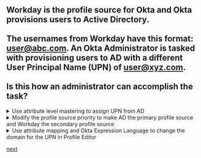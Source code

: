 ## Workday is the profile source for Okta and Okta provisions users to Active Directory.<br><br>The usernames from Workday have this format: user@abc.com. An Okta Administrator is tasked with provisioning users to AD with a different User Principal Name (UPN) of user@xyz.com.<br><br>Is this how an administrator can accomplish the task?

<details>
  <summary>Use attribute level mastering to assign UPN from AD</summary>
<p>
  No
</p>
</details>

<details>
  <summary>Modify the profile source priority to make AD the primary profile source and Workday the secondary profile source</summary>
<p>
  No
</p>
</details>

<details>
  <summary>Use attribute mapping and Okta Expression Language to change the domain for the UPN in Profile Editor</summary>
<p>
  Yes
</p>
</details>




[next](23.md)
